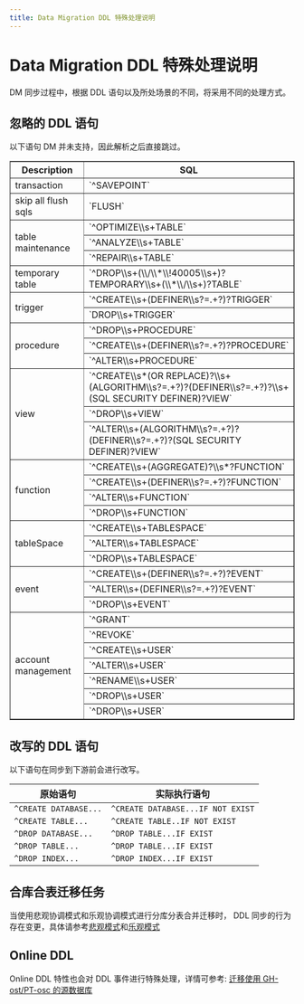 ```yaml
---
title: Data Migration DDL 特殊处理说明
---
```


# Data Migration DDL 特殊处理说明

DM 同步过程中，根据 DDL 语句以及所处场景的不同，将采用不同的处理方式。

## 忽略的 DDL 语句

以下语句 DM 并未支持，因此解析之后直接跳过。

<table border="1">
    <tr>
        <th>Description</th>
        <th>SQL</th>
    </tr>
    <tr>
        <td>transaction</td>
        <td>`^SAVEPOINT`</td>
    </tr>
    <tr>
        <td>skip all flush sqls</td>
        <td>`FLUSH`</td>
    </tr>
    <tr>
        <td rowspan="3">table maintenance</td>
        <td>`^OPTIMIZE\\s+TABLE`</td>
    </tr>
    <tr>
        <td>`^ANALYZE\\s+TABLE`</td>
    </tr>
    <tr>
        <td>`^REPAIR\\s+TABLE`</td>
    </tr>
    <tr>
        <td>temporary table</td>
        <td>`^DROP\\s+(\\/\\*\\!40005\\s+)?TEMPORARY\\s+(\\*\\/\\s+)?TABLE`</td>
    </tr>
    <tr>
        <td rowspan="2">trigger</td>
        <td>`^CREATE\\s+(DEFINER\\s?=.+?)?TRIGGER`</td>
    </tr>
    <tr>
        <td>`DROP\\s+TRIGGER`</td>
    </tr>
    <tr>
        <td rowspan="3">procedure</td>
        <td>`^DROP\\s+PROCEDURE`</td>
    </tr>
    <tr>
        <td>`^CREATE\\s+(DEFINER\\s?=.+?)?PROCEDURE`</td>
    </tr>
    <tr>
        <td>`^ALTER\\s+PROCEDURE`</td>
    </tr>
    <tr>
        <td rowspan="3">view</td>
        <td>`^CREATE\\s*(OR REPLACE)?\\s+(ALGORITHM\\s?=.+?)?(DEFINER\\s?=.+?)?\\s+(SQL SECURITY DEFINER)?VIEW`</td>
    </tr>
    <tr>
        <td>`^DROP\\s+VIEW`</td>
    </tr>
    <tr>
        <td>`^ALTER\\s+(ALGORITHM\\s?=.+?)?(DEFINER\\s?=.+?)?(SQL SECURITY DEFINER)?VIEW`</td>
    </tr>
    <tr>
        <td rowspan="4">function</td>
        <td>`^CREATE\\s+(AGGREGATE)?\\s*?FUNCTION`</td>
    </tr>
    <tr>
        <td>`^CREATE\\s+(DEFINER\\s?=.+?)?FUNCTION`</td>
    </tr>
    <tr>
        <td>`^ALTER\\s+FUNCTION`</td>
    </tr>
    <tr>
        <td>`^DROP\\s+FUNCTION`</td>
    </tr>
    <tr>
        <td rowspan="3">tableSpace</td>
        <td>`^CREATE\\s+TABLESPACE`</td>
    </tr>
    <tr>
        <td>`^ALTER\\s+TABLESPACE`</td>
    </tr>
    <tr>
        <td>`^DROP\\s+TABLESPACE`</td>
    </tr>
    <tr>
        <td rowspan="3">event</td>
        <td>`^CREATE\\s+(DEFINER\\s?=.+?)?EVENT`</td>
    </tr>
    <tr>
        <td>`^ALTER\\s+(DEFINER\\s?=.+?)?EVENT`</td>
    </tr>
    <tr>
        <td>`^DROP\\s+EVENT`</td>
    </tr>
    <tr>
        <td rowspan="7">account management</td>
        <td>`^GRANT`</td>
    </tr>
    <tr>
        <td>`^REVOKE`</td>
    </tr>
    <tr>
        <td>`^CREATE\\s+USER`</td>
    </tr>
    <tr>
        <td>`^ALTER\\s+USER`</td>
    </tr>
    <tr>
        <td>`^RENAME\\s+USER`</td>
    </tr>
    <tr>
        <td>`^DROP\\s+USER`</td>
    </tr>
    <tr>
        <td>`^DROP\\s+USER`</td>
    </tr>
</table>

## 改写的 DDL 语句

以下语句在同步到下游前会进行改写。

|原始语句|实际执行语句|
|-|-|
|`^CREATE DATABASE...`|`^CREATE DATABASE...IF NOT EXIST`|
|`^CREATE TABLE...`|`^CREATE TABLE..IF NOT EXIST`|
|`^DROP DATABASE...`|`^DROP TABLE...IF EXIST`|
|`^DROP TABLE...`|`^DROP TABLE...IF EXIST`|
|`^DROP INDEX...`|`^DROP INDEX...IF EXIST`

## 合库合表迁移任务

当使用悲观协调模式和乐观协调模式进行分库分表合并迁移时， DDL 同步的行为存在变更，具体请参考[悲观模式](/dm/feature-shard-merge-pessimistic.md)和[乐观模式](/dm/feature-shard-merge-optimistic.md)

## Online DDL

Online DDL 特性也会对 DDL 事件进行特殊处理，详情可参考: [迁移使用 GH-ost/PT-osc 的源数据库](/dm/feature-online-ddl.md)
